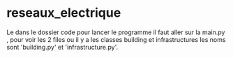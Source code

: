 # reseaux_electrique
Le dans le dossier code pour lancer le programme il faut aller sur la main.py , pour voir les 2 files ou il y a les classes building et infrastructures les noms sont 'building.py' et 'infrastructure.py'.
